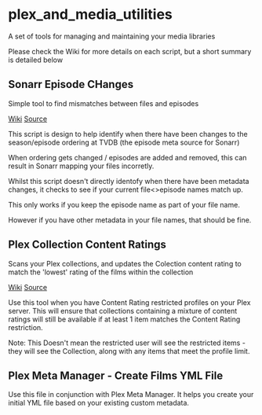 # plex_and_media_utilities
A set of tools for managing and maintaining your media libraries

Please check the Wiki for more details on each script, but a short summary is detailed below

## Sonarr Episode CHanges
Simple tool to find mismatches between files and episodes

[Wiki](https://github.com/extrobe/plex_and_media_utilities/wiki/Sonarr-Episode-Changes)
[Source](https://github.com/extrobe/plex_and_media_utilities/blob/main/sonarr_episode_changes.py)


This script is design to help identify when there have been changes to the season/episode ordering at TVDB (the episode meta source for Sonarr)

When ordering gets changed / episodes are added and removed, this can result in Sonarr mapping your files incorretly.

Whilst this script doesn't directly identofy when there have been metadata changes, it checks to see if your current file<>episode names match up.

This only works if you keep the episode name as part of your file name.

However if you have other metadata in your file names, that should be fine.

## Plex Collection Content Ratings
Scans your Plex collections, and updates the Colection content rating to match the 'lowest' rating of the films within the collection

[Wiki](https://github.com/extrobe/plex_and_media_utilities/wiki/Plex-Collection-Content-Ratings)
[Source](https://github.com/extrobe/plex_and_media_utilities/blob/main/plex_collection_content_rating.py)

Use this tool when you have Content Rating restricted profiles on your Plex server.
This will ensure that collections containing a mixture of content ratings will still be available if at least 1 item matches the Content Rating restriction.

Note: This Doesn't mean the restricted user will see the restricted items - they will see the Collection, along with any items that meet the profile limit.

## Plex Meta Manager - Create Films YML File
Use this file in conjunction with Plex Meta Manager. It helps you create your initial YML file based on your existing custom metadata.